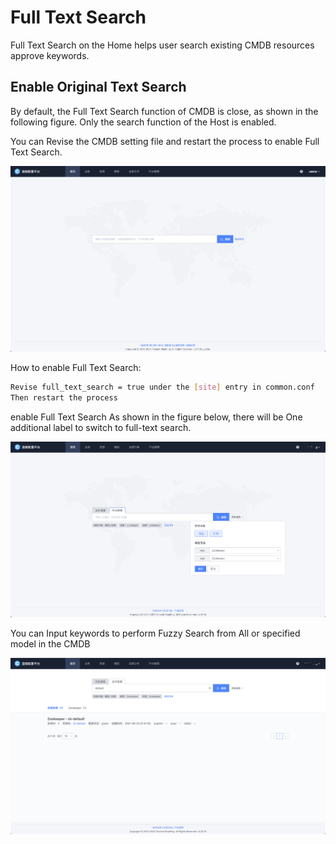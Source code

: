  # Full Text Search 

 Full Text Search on the Home helps user search existing CMDB resources approve keywords. 

 ## Enable Original Text Search 

 By default, the Full Text Search function of CMDB is close, as shown in the following figure. Only the search function of the Host is enabled. 

 You can Revise the CMDB setting file and restart the process to enable Full Text Search. 

 ![image-20220510121057604](media/image-20220510121057604.png) 

 How to enable Full Text Search: 

 ```bash 
 Revise full_text_search = true under the [site] entry in common.conf 
 Then restart the process 
 ``` 

 enable Full Text Search As shown in the figure below, there will be One additional label to switch to full-text search. 

 ![image-20220510121145216](media/image-20220510121145216.png) 

 You can Input keywords to perform Fuzzy Search from All or specified model in the CMDB 

 ![image-20220510121318539](media/image-20220510121318539.png) 